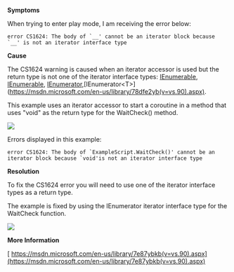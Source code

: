 

**Symptoms**



When trying to enter play mode, I am receiving the error below:


```
error CS1624: The body of `__' cannot be an iterator block because `__' is not an iterator interface type
```


**Cause**



The CS1624 warning is caused when an iterator accessor is used but the return type is not one of the iterator interface types: [IEnumerable](https://msdn.microsoft.com/en-us/library/system.collections.ienumerable(v=vs.90).aspx), [IEnumerable<T>](https://msdn.microsoft.com/en-us/library/9eekhta0(v=vs.90).aspx), [IEnumerator](https://msdn.microsoft.com/en-us/library/system.collections.ienumerator(v=vs.90).aspx),[IEnumerator<T>](https://msdn.microsoft.com/en-us/library/78dfe2yb(v=vs.90).aspx).



This example uses an iterator accessor to start a coroutine in a method that uses "void" as the return type for the WaitCheck() method.



![](/hc/en-us/article_attachments/202521023/CS1624_a.png)



Errors displayed in this example:


```
error CS1624: The body of `ExampleScript.WaitCheck()' cannot be an iterator block because `void'is not an iterator interface type
```


**Resolution**



To fix the CS1624 error you will need to use one of the iterator interface types as a return type.



The example is fixed by using the IEnumerator iterator interface type for the WaitCheck function.



![](/hc/en-us/article_attachments/202180876/CS1624_b.png)



**More Information**



[ https://msdn.microsoft.com/en-us/library/7e87ybkb(v=vs.90).aspx](https://msdn.microsoft.com/en-us/library/7e87ybkb(v=vs.90).aspx)





